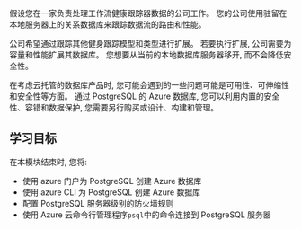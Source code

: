 假设您在一家负责处理工作流健康跟踪器数据的公司工作。 您的公司使用驻留在本地服务器上的关系数据库来跟踪数据流的路由和性能。

公司希望通过跟踪其他健身跟踪模型和类型进行扩展。 若要执行扩展, 公司需要为容量和性能扩展其数据库。 您想要从当前的本地数据库服务器移开, 而不会降低安全性。

在考虑云托管的数据库产品时, 您可能会遇到的一些问题可能是可用性、可伸缩性和安全性等方面。 通过 PostgreSQL 的 Azure 数据库, 您可以利用内置的安全性、容错和数据保护, 您需要另行购买或设计、构建和管理。

## <a name="learning-objectives"></a>学习目标

在本模块结束时, 您将:

- 使用 azure 门户为 PostgreSQL 创建 Azure 数据库
- 使用 azure CLI 为 PostgreSQL 创建 Azure 数据库
- 配置 PostgreSQL 服务器级别的防火墙规则
- 使用 Azure 云命令行管理程序`psql`中的命令连接到 PostgreSQL 服务器
